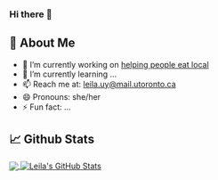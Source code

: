 ### Hi there 👋

## 🌻 About Me

- 🔭 I’m currently working on [helping people eat local](https://github.com/Greenie-Beenie/Buy-Green-Website)
- 🌱 I’m currently learning ...
- 📫 Reach me at: leila.uy@mail.utoronto.ca
- 😄 Pronouns: she/her
- ⚡ Fun fact: ...

## 📈 Github Stats

<a href="https://github.com/Leila-U">
    <img align="center" src="https://github-readme-stats.vercel.app/api/top-langs/?username=Leila-U&langs_count=3&theme=vue" />
</a>

<a href="https://youtu.be/dQw4w9WgXcQ">
    <img align="center" src="https://github-readme-stats.vercel.app/api?username=Leila-U&show_icons=true&theme=vue&line_height=27" alt="Leila's GitHub Stats" />
</a>
